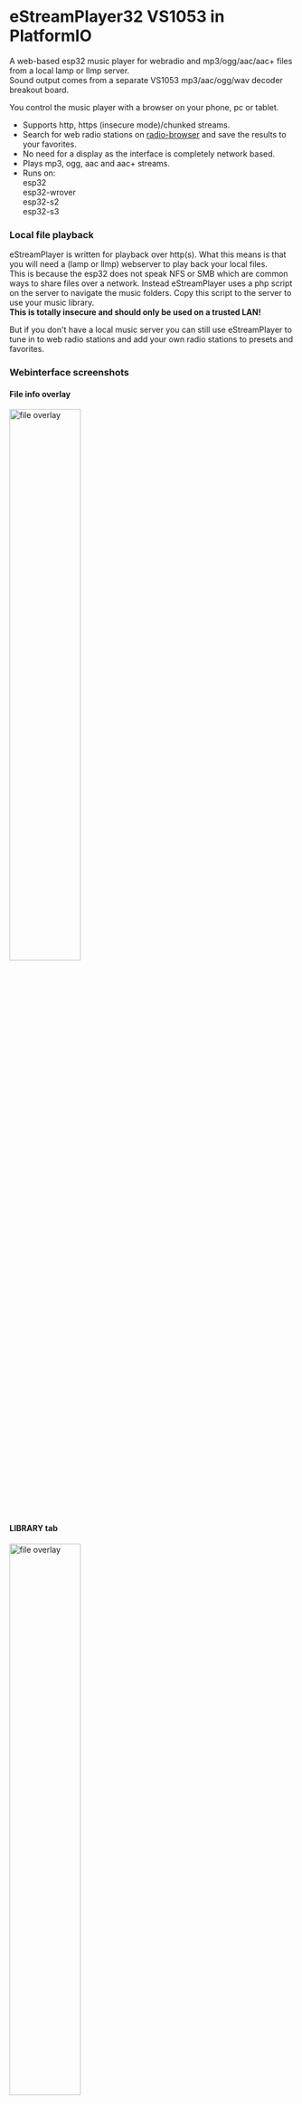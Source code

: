 # eStreamPlayer32 VS1053 in PlatformIO

A web-based esp32 music player for webradio and mp3/ogg/aac/aac+ files from a local lamp or llmp server.
<br>Sound output comes from a separate VS1053 mp3/aac/ogg/wav decoder breakout board.

You control the music player with a browser on your phone, pc or tablet.

-  Supports http, https (insecure mode)/chunked streams.
-  Search for web radio stations on [radio-browser](https://www.radio-browser.info/) and save the results to your favorites.
-  No need for a display as the interface is completely network based.
-  Plays mp3, ogg, aac and aac+ streams.
-  Runs  on:<br>esp32<br>esp32-wrover<br>esp32-s2<br>esp32-s3

### Local file playback

eStreamPlayer is written for playback over http(s). What this means is that you will need a (lamp or llmp) webserver to play back your local files.<br>This is because the esp32 does not speak NFS or SMB which are common ways to share files over a network. Instead eStreamPlayer uses a php script on the server to navigate the music folders. Copy this script to the server to use your music library.<br>**This is totally insecure and should only be used on a trusted LAN!**

But if you don't have a local music server you can still use eStreamPlayer to tune in to web radio stations and add your own radio stations to presets and favorites.

### Webinterface screenshots

#### File info overlay

<img src="https://github.com/CelliesProjects/eStreamplayer32-vs1053-pio/assets/24290108/3d07fd0e-2cea-4ee7-acda-b85ffc17b79d" width="50%" alt="file overlay">

#### LIBRARY tab

<img src="https://github.com/CelliesProjects/eStreamplayer32-vs1053-pio/assets/24290108/9c1e57f1-41d5-445f-82dc-bde5ec84a0ff" width="50%" alt="file overlay">

#### WEBRADIO tab

<img src="https://github.com/CelliesProjects/eStreamplayer32-vs1053-pio/assets/24290108/d29e9863-afc2-43c0-a086-3a07e2b75729" width="50%" alt="file overlay">

#### FAVORITES tab

<img src="https://github.com/CelliesProjects/eStreamplayer32-vs1053-pio/assets/24290108/8993d7d0-d09b-469a-9a87-b0a22df34c9c" width="50%" alt="file overlay">

#### SEARCH tab showing results for 'techno' search
<img src="https://github.com/CelliesProjects/eStreamplayer32-vs1053-pio/assets/24290108/e68113c2-f02d-4fad-ad05-0724fae3ee1e" width="50%" alt="file overlay">

### First boot and setup

1.  Check and set your options in `platformio.ini`
2.  Add your WiFi credentials to `include/secrets.h` as shown below.<br>
```c++
#ifndef SECRETS
#define SECRETS

const char *SSID_NAME= "wifi_network";
const char *SSID_PASSWORD = "wifi_password";

#endif
```
3.  On first boot or after a flash erase the fatfs will be formatted. This will take from a couple of seconds up to a minute depending on the size of the filesystem.
<br>You can monitor the boot/formatting progress on the serial port.
<br>Flashing an update will not erase the fatfs data.
<br>**Note: Take care to select the same partition table when updating the app otherwise the fatfs partition will be formatted.**
4.  Browse to the ip address shown on the serial port.

### Setup for local file playback

-  A [lamp](https://en.wikipedia.org/wiki/LAMP_%28software_bundle%29) or llmp webstack is required to serve local files.
Apache2 and lighttpd were tested and should work.
-  The following file headers should be sent for supported filetypes:
<br>`MP3` `audio/mpeg`
<br>`OGG` `audio/ogg` or `application/ogg`
<br>`AAC` `audio/aac`
<br>`AAC+` `audio/aacp`
<br>With a vanilla LAMP setup this will be the default.
-  The php script `eSP32_vs1053.php` has to be copied to the root of the music library. The script is fairly version agnostic.

### Libraries used in the web interface

-   The free -as in beer- [radio-browser.info](https://www.radio-browser.info/) API is used for the search. The returned data is in the public domain.<br>See [de1.api.radio-browser.info](https://de1.api.radio-browser.info/) for API information.
-  The icons are from [material.io](https://material.io/tools/icons/?style=baseline) and are [available under Apache2.0 license](https://www.apache.org/licenses/LICENSE-2.0.html).
-  [Reconnecting WebSocket](https://github.com/joewalnes/reconnecting-websocket) which is [available under MIT licence](https://github.com/joewalnes/reconnecting-websocket/blob/master/LICENSE.txt).
-  [Google Roboto font](https://fonts.google.com/specimen/Roboto) which is [available under Apache2.0 license](https://www.apache.org/licenses/LICENSE-2.0.html).
-  [jQuery 3.4.1](https://code.jquery.com/jquery-3.4.1.js) which is [available under MIT license](https://jquery.org/license/).

The Google Roboto font and jQuery are fetched from the net. Your downloads will be tracked by the respective providers for this 'free' data. 

### License

MIT License

Copyright (c) 2023 Cellie

Permission is hereby granted, free of charge, to any person obtaining a copy
of this software and associated documentation files (the "Software"), to deal
in the Software without restriction, including without limitation the rights
to use, copy, modify, merge, publish, distribute, sublicense, and/or sell
copies of the Software, and to permit persons to whom the Software is
furnished to do so, subject to the following conditions:

The above copyright notice and this permission notice shall be included in all
copies or substantial portions of the Software.

THE SOFTWARE IS PROVIDED "AS IS", WITHOUT WARRANTY OF ANY KIND, EXPRESS OR
IMPLIED, INCLUDING BUT NOT LIMITED TO THE WARRANTIES OF MERCHANTABILITY,
FITNESS FOR A PARTICULAR PURPOSE AND NONINFRINGEMENT. IN NO EVENT SHALL THE
AUTHORS OR COPYRIGHT HOLDERS BE LIABLE FOR ANY CLAIM, DAMAGES OR OTHER
LIABILITY, WHETHER IN AN ACTION OF CONTRACT, TORT OR OTHERWISE, ARISING FROM,
OUT OF OR IN CONNECTION WITH THE SOFTWARE OR THE USE OR OTHER DEALINGS IN THE
SOFTWARE.
